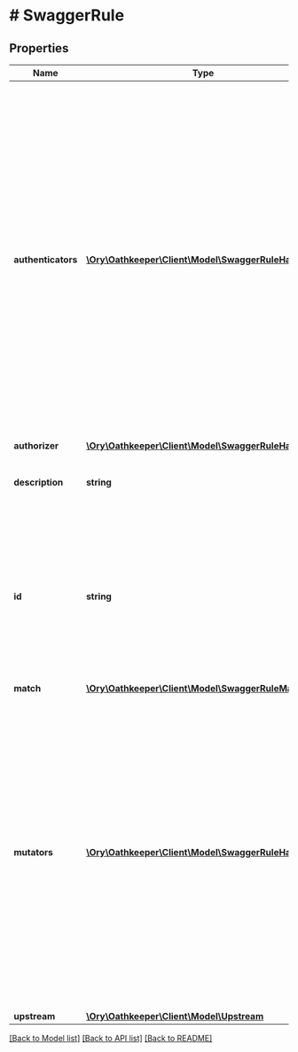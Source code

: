 # # SwaggerRule

## Properties

Name | Type | Description | Notes
------------ | ------------- | ------------- | -------------
**authenticators** | [**\Ory\Oathkeeper\Client\Model\SwaggerRuleHandler[]**](SwaggerRuleHandler.md) | Authenticators is a list of authentication handlers that will try and authenticate the provided credentials. Authenticators are checked iteratively from index 0 to n and if the first authenticator to return a positive result will be the one used.  If you want the rule to first check a specific authenticator  before \&quot;falling back\&quot; to others, have that authenticator as the first item in the array. | [optional] 
**authorizer** | [**\Ory\Oathkeeper\Client\Model\SwaggerRuleHandler**](SwaggerRuleHandler.md) |  | [optional] 
**description** | **string** | Description is a human readable description of this rule. | [optional] 
**id** | **string** | ID is the unique id of the rule. It can be at most 190 characters long, but the layout of the ID is up to you. You will need this ID later on to update or delete the rule. | [optional] 
**match** | [**\Ory\Oathkeeper\Client\Model\SwaggerRuleMatch**](SwaggerRuleMatch.md) |  | [optional] 
**mutators** | [**\Ory\Oathkeeper\Client\Model\SwaggerRuleHandler[]**](SwaggerRuleHandler.md) | Mutators is a list of mutation handlers that transform the HTTP request. A common use case is generating a new set of credentials (e.g. JWT) which then will be forwarded to the upstream server.  Mutations are performed iteratively from index 0 to n and should all succeed in order for the HTTP request to be forwarded. | [optional] 
**upstream** | [**\Ory\Oathkeeper\Client\Model\Upstream**](Upstream.md) |  | [optional] 

[[Back to Model list]](../../README.md#documentation-for-models) [[Back to API list]](../../README.md#documentation-for-api-endpoints) [[Back to README]](../../README.md)


